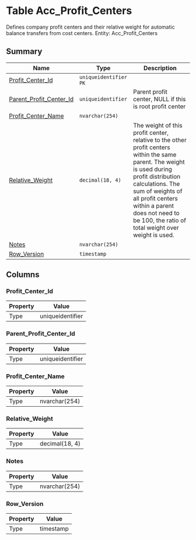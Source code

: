 # Table Acc_Profit_Centers

Defines company profit centers and their relative weight for automatic balance transfers from cost centers. Entity: Acc_Profit_Centers

## Summary

| Name | Type | Description |
| - | - | --- |
|[Profit_Center_Id](#profit_center_id)|`uniqueidentifier` `PK`||
|[Parent_Profit_Center_Id](#parent_profit_center_id)|`uniqueidentifier` |Parent profit center, NULL if this is root profit center|
|[Profit_Center_Name](#profit_center_name)|`nvarchar(254)` ||
|[Relative_Weight](#relative_weight)|`decimal(18, 4)` |The weight of this profit center, relative to the other profit centers within the same parent. The weight is used during profit distribution calculations. The sum of weights of all profit centers within a parent does not need to be 100, the ratio of total weight over weight is used.|
|[Notes](#notes)|`nvarchar(254)` ||
|[Row_Version](#row_version)|`timestamp` ||

## Columns

### Profit_Center_Id

| Property | Value |
| - | - |
|Type|uniqueidentifier|

### Parent_Profit_Center_Id

| Property | Value |
| - | - |
|Type|uniqueidentifier|

### Profit_Center_Name

| Property | Value |
| - | - |
|Type|nvarchar(254)|

### Relative_Weight

| Property | Value |
| - | - |
|Type|decimal(18, 4)|

### Notes

| Property | Value |
| - | - |
|Type|nvarchar(254)|

### Row_Version

| Property | Value |
| - | - |
|Type|timestamp|


